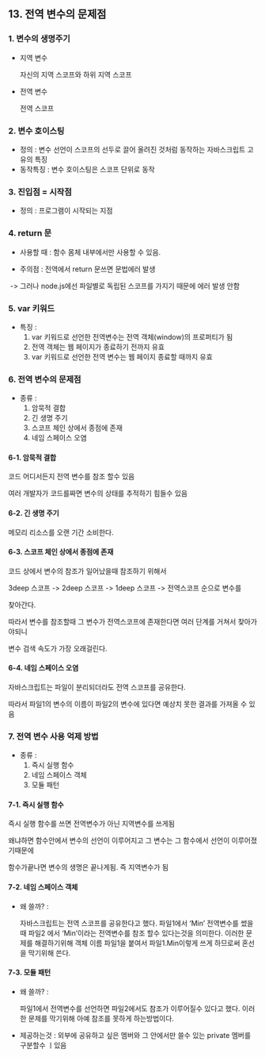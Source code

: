 ## 13. 전역 변수의 문제점



### 1. 변수의 생명주기 

- 지역 변수

  자신의 지역 스코프와 하위 지역 스코프

- 전역 변수

  전역 스코프



### 2. 변수 호이스팅

- 정의 : 변수 선언이 스코프의 선두로 끌어 올려진 것처럼 동작하는 자바스크립트 고유의 특징
- 동작특징 : 변수 호이스팅은 스코프 단위로 동작



### 3. 진입점 = 시작점

- 정의 : 프로그램이 시작되는 지점



### 4. return  문

- 사용할 때 : 함수 몸체 내부에서만 사용할 수 있음.

- 주의점 : 전역에서 return 문쓰면 문법에러 발생 

​				-> 그러나 node.js에선 파일별로 독립된 스코프를 가지기 때문에 에러 발생 안함



### 5. var 키워드

- 특징 :
  1.  var 키워드로 선언한 전역변수는 전역 객체(window)의 프로퍼티가 됨
  2. 전역 객체는 웹 페이지가 종료하기 전까지 유효
  3. var 키워드로 선언한 전역 변수는 웹 페이지 종료할 때까지 유효



### 6. 전역 변수의 문제점

- 종류 : 
  1. 암묵적 결합
  2. 긴 생명 주기
  3. 스코프 체인 상에서 종점에 존재
  4. 네임 스페이스 오염



#### 6-1. 암묵적 결합

코드 어디서든지 전역 변수를 참조 할수 있음

여러 개발자가 코드를짜면 변수의 상태를 추적하기 힘들수 있음



#### 6-2. 긴 생명 주기

메모리 리소스를 오랜 기간 소비한다.



#### 6-3. 스코프 체인 상에서 종점에 존재

코드 상에서 변수의 참조가 일어났을때 참조하기 위해서 

3deep 스코프 -> 2deep 스코프 -> 1deep 스코프 -> 전역스코프 순으로 변수를 

찾아간다.

따라서 변수를 참조할때 그 변수가 전역스코프에 존재한다면 여러 단계를 거쳐서 찾아가야되니

변수 검색 속도가 가장 오래걸린다.



#### 6-4. 네임 스페이스 오염

자바스크립트는 파일이 분리되더라도 전역 스코프를 공유한다. 

따라서 파일1의 변수의 이름이 파일2의 변수에 있다면 예상치 못한 결과를 가져올 수 있음

 

### 7. 전역 변수 사용 억제 방법 

- 종류 : 
  1. 즉시 실행 함수
  2. 네임 스페이스 객체
  3. 모듈 패턴



#### 7-1. 즉시 실행 함수

즉시 실행 함수를 쓰면 전역변수가 아닌 지역변수를 쓰게됨 

왜냐하면 함수안에서 변수의 선언이 이루어지고 그 변수는 그 함수에서 선언이 이루어졌기때문에

함수가끝나면 변수의 생명은 끝나게됨. 즉 지역변수가 됨



#### 7-2. 네임 스페이스 객체

- 왜 쓸까? : 

  자바스크립트는 전역 스코프를 공유한다고 했다. 파일1에서 ‘Min’ 전역변수를 썼을때 파일2 에서 ‘Min’이라는 전역변수를 참조 할수 있다는것을 의미한다. 이러한 문제를 해결하기위해 객체 이름 파일1을 붙여서 파일1.Min이렇게 쓰게 하므로써 혼선을 막기위해 쓴다.



#### 7-3. 모듈 패턴

- 왜 쓸까? : 

  파일1에서 전역변수를 선언하면 파일2에서도 참조가 이루어질수 있다고 했다. 이러한 문제를 막기위해 아예 참조를 못하게 하는방법이다. 

- 제공하는것 : 외부에 공유하고 싶은 멤버와 그 안에서만 쓸수 있는 private 멤버를 구분할수 ㅣ있음
